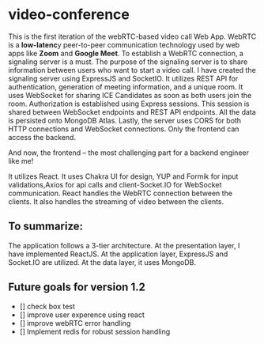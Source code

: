 # video-conference
This is the first iteration of the webRTC-based video call Web App. WebRTC is a **low-latenc**y peer-to-peer communication technology used by web apps like **Zoom** and **Google Meet**.
To establish a WebRTC connection, a signaling server is a must. The purpose of the signaling server is to share information between users who want to start a video call.
I have created the signaling server using ExpressJS and SocketIO. It utilizes REST API for authentication, generation of meeting information, and a unique room. It uses WebSocket for sharing ICE Candidates as soon as both users join the room.
Authorization is established using Express sessions. This session is shared between WebSocket endpoints and REST API endpoints.
All the data is persisted onto MongoDB Atlas.
Lastly, the server uses CORS for both HTTP connections and WebSocket connections. Only the frontend can access the backend.

And now, the frontend – the most challenging part for a backend engineer like me!

It utilizes React. It uses Chakra UI for design, YUP and Formik for input validations,Axios for api calls and client-Socket.IO for WebSocket communication.
React handles the WebRTC connection between the clients. It also handles the streaming of video between the clients.

## To summarize:
The application follows a 3-tier architecture.
At the presentation layer, I have implemented ReactJS.
At the application layer, ExpressJS and Socket.IO are utilized.
At the data layer, it uses MongoDB.

## Future goals for version 1.2
- [] check box test
- [] improve user experence using react
- [] improve webRTC error handling
- [] Implement redis for robust session handling

